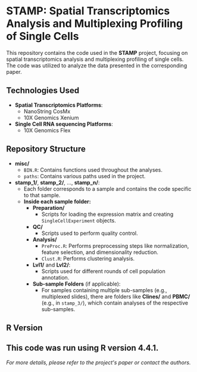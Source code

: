 # STAMP: Spatial Transcriptomics Analysis and Multiplexing Profiling of Single Cells

This repository contains the code used in the **STAMP** project, focusing on spatial transcriptomics analysis and multiplexing profiling of single cells. The code was utilized to analyze the data presented in the corresponding paper.

## Technologies Used
- **Spatial Transcriptomics Platforms**:
  - NanoString CosMx
  - 10X Genomics Xenium
- **Single Cell RNA sequencing Platforms**:
  - 10X Genomics Flex
 
## Repository Structure

- **misc/**
  - `BIN.R`: Contains functions used throughout the analyses.
  - `paths`: Contains various paths used in the project.
- **stamp_1/**, **stamp_2/**, ..., **stamp_n/**:
  - Each folder corresponds to a sample and contains the code specific to that sample.
  - **Inside each sample folder:**
    - **Preparation/**
      - Scripts for loading the expression matrix and creating `SingleCellExperiment` objects.
    - **QC/**
      - Scripts used to perform quality control.
    - **Analysis/**
      - `PreProc.R`: Performs preprocessing steps like normalization, feature selection, and dimensionality reduction.
      - `Clust.R`: Performs clustering analysis.
    - **Lvl1/** and **Lvl2/**:
      - Scripts used for different rounds of cell population annotation.
    - **Sub-sample Folders** (if applicable):
      - For samples containing multiple sub-samples (e.g., multiplexed slides), there are folders like **Clines/** and **PBMC/** (e.g., in `stamp_3/`), which contain analyses of the respective sub-samples.

## R Version

This code was run using **R version 4.4.1**.
---

*For more details, please refer to the project's paper or contact the authors.*

